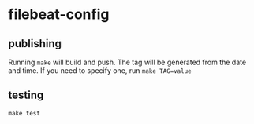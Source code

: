 # filebeat-config

## publishing

Running `make` will build and push. The tag will be generated from the date and time.
If you need to specify one, run `make TAG=value`

## testing

`make test`

